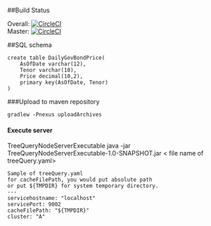 
##Build Status

Overall: [![CircleCI](https://circleci.com/gh/dexterchan/TreeQuery.svg?style=svg)](https://circleci.com/gh/dexterchan/TreeQuery) <br>
Master: [![CircleCI](https://circleci.com/gh/dexterchan/TreeQuery/tree/master.svg?style=svg)](https://circleci.com/gh/dexterchan/TreeQuery/tree/master) <br>


##SQL schema
````
create table DailyGovBondPrice(
	AsOfDate varchar(12),
    Tenor varchar(10),
    Price decimal(10,2),
    primary key(AsOfDate, Tenor)
)
````

###Upload to maven repository
``````
gradlew -Pnexus uploadArchives
``````

#### Execute server
TreeQueryNodeServerExecutable
java -jar TreeQueryNodeServerExecutable-1.0-SNAPSHOT.jar < file name of treeQuery.yaml>
```
Sample of treeQuery.yaml
for cacheFilePath, you would put absolute path 
or put ${TMPDIR} for system temporary directory.
---
servicehostname: "localhost"
servicePort: 9002
cacheFilePath: "${TMPDIR}"
cluster: "A"
```